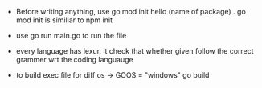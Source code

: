 - Before writing anything, use go mod init hello (name of package) . go mod init is similiar to npm init <!--it is a good practice-->

- use go run main.go to run the file
- every language has lexur, it check that whether given follow the correct grammer wrt the coding languauge

<!-- go help // use this to get know about functionality of any function , go env GOPATH  // tell you the path of go file in ur pc-->


- to build exec file for diff os -> GOOS = "windows" go build